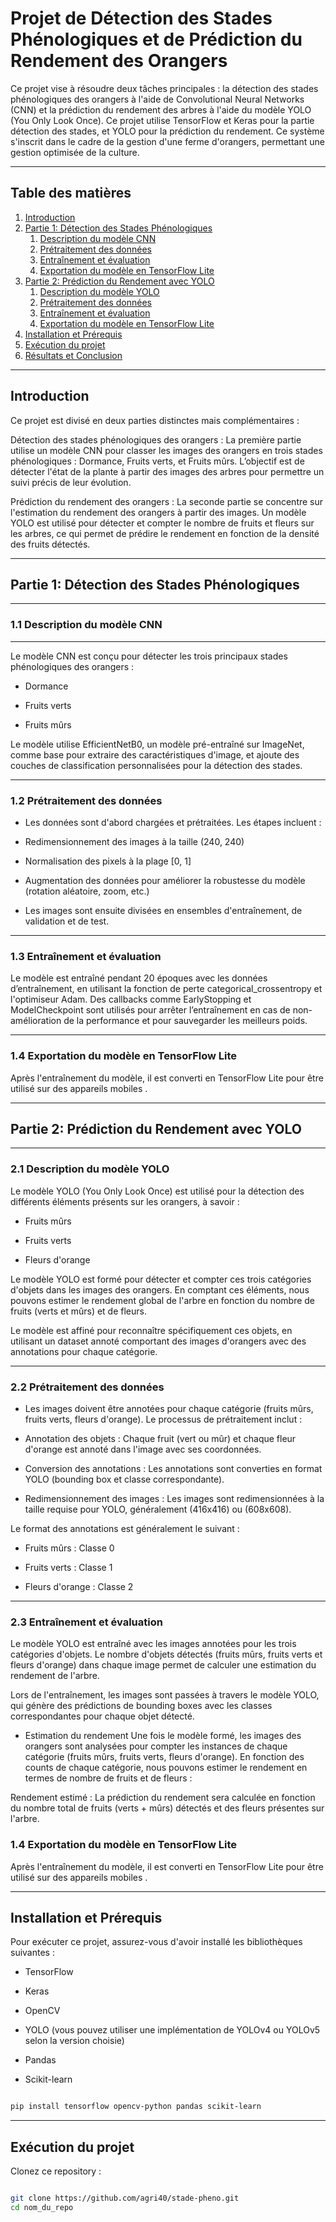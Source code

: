 # Projet de Détection des Stades Phénologiques et de Prédiction du Rendement des Orangers
 
 Ce projet vise à résoudre deux tâches principales : la détection des stades phénologiques des orangers à l'aide de Convolutional Neural Networks (CNN) et la prédiction du rendement des arbres à l'aide du modèle YOLO (You Only Look Once). Ce projet utilise TensorFlow et Keras pour la partie détection des stades, et YOLO pour la prédiction du rendement. Ce système s'inscrit dans le cadre de la gestion d'une ferme d'orangers, permettant une gestion optimisée de la culture.

---- 

## Table des matières
1. [Introduction](#1-introduction)
2. [Partie 1: Détection des Stades Phénologiques](#partie-1-détection-des-stades-phénologiques)
   1. [Description du modèle CNN](#1.1-Description-du-modèle-CNN)
   2. [Prétraitement des données](#prétraitement-des-données)
   3. [Entraînement et évaluation](#entrainement-et-évaluation)
   4. [Exportation du modèle en TensorFlow Lite](#exportation-du-modèle-en-tensorflow-lite)
3. [Partie 2: Prédiction du Rendement avec YOLO](#3-partie-2-prédiction-du-rendement-avec-yolo)
   1. [Description du modèle YOLO](#description-du-modèle-yolo)
   2. [Prétraitement des données](#prétraitement-des-données-1)
   3. [Entraînement et évaluation](#entrainement-et-évaluation-1)
   4. [Exportation du modèle en TensorFlow Lite](#exportation-du-modèle-en-tensorflow-lite-1)
4. [Installation et Prérequis](#installation-et-prérequis)
5. [Exécution du projet](#exécution-du-projet)
6. [Résultats et Conclusion](#résultats-et-conclusion)


----


## Introduction

Ce projet est divisé en deux parties distinctes mais complémentaires :

Détection des stades phénologiques des orangers : La première partie utilise un modèle CNN pour classer les images des orangers en trois stades phénologiques : Dormance, Fruits verts, et Fruits mûrs. L’objectif est de détecter l'état de la plante à partir des images des arbres pour permettre un suivi précis de leur évolution.

Prédiction du rendement des orangers : La seconde partie se concentre sur l'estimation du rendement des orangers à partir des images. Un modèle YOLO est utilisé pour détecter et compter le nombre de fruits et fleurs sur les arbres, ce qui permet de prédire le rendement en fonction de la densité des fruits détectés.

----

## Partie 1: Détection des Stades Phénologiques

---- 

### 1.1 Description du modèle CNN

----

Le modèle CNN est conçu pour détecter les trois principaux stades phénologiques des orangers :

  - Dormance

  - Fruits verts

  - Fruits mûrs

Le modèle utilise EfficientNetB0, un modèle pré-entraîné sur ImageNet, comme base pour extraire des caractéristiques d'image, et ajoute des couches de classification personnalisées pour la détection des stades.

----

### 1.2 Prétraitement des données

- Les données sont d'abord chargées et prétraitées. Les étapes incluent :

- Redimensionnement des images à la taille (240, 240)

- Normalisation des pixels à la plage [0, 1]

- Augmentation des données pour améliorer la robustesse du modèle (rotation aléatoire, zoom, etc.)

- Les images sont ensuite divisées en ensembles d'entraînement, de validation et de test.

---- 

### 1.3 Entraînement et évaluation

Le modèle est entraîné pendant 20 époques avec les données d’entraînement, en utilisant la fonction de perte categorical_crossentropy et l'optimiseur Adam. Des callbacks comme EarlyStopping et ModelCheckpoint sont utilisés pour arrêter l’entraînement en cas de non-amélioration de la performance et pour sauvegarder les meilleurs poids.

----

### 1.4 Exportation du modèle en TensorFlow Lite
Après l'entraînement du modèle, il est converti en TensorFlow Lite pour être utilisé sur des appareils mobiles .

----

## Partie 2: Prédiction du Rendement avec YOLO

----

### 2.1 Description du modèle YOLO

Le modèle YOLO (You Only Look Once) est utilisé pour la détection des différents éléments présents sur les orangers, à savoir :

- Fruits mûrs

- Fruits verts

- Fleurs d'orange

Le modèle YOLO est formé pour détecter et compter ces trois catégories d'objets dans les images des orangers. En comptant ces éléments, nous pouvons estimer le rendement global de l'arbre en fonction du nombre de fruits (verts et mûrs) et de fleurs.

Le modèle est affiné pour reconnaître spécifiquement ces objets, en utilisant un dataset annoté comportant des images d'orangers avec des annotations pour chaque catégorie.

----

### 2.2 Prétraitement des données

- Les images doivent être annotées pour chaque catégorie (fruits mûrs, fruits verts, fleurs d'orange). Le processus de prétraitement inclut :

- Annotation des objets : Chaque fruit (vert ou mûr) et chaque fleur d'orange est annoté dans l'image avec ses coordonnées.

- Conversion des annotations : Les annotations sont converties en format YOLO (bounding box et classe correspondante).

- Redimensionnement des images : Les images sont redimensionnées à la taille requise pour YOLO, généralement (416x416) ou (608x608).


Le format des annotations est généralement le suivant :

- Fruits mûrs : Classe 0

- Fruits verts : Classe 1

- Fleurs d'orange : Classe 2

----

### 2.3 Entraînement et évaluation

Le modèle YOLO est entraîné avec les images annotées pour les trois catégories d'objets. Le nombre d'objets détectés (fruits mûrs, fruits verts et fleurs d'orange) dans chaque image permet de calculer une estimation du rendement de l'arbre.


Lors de l'entraînement, les images sont passées à travers le modèle YOLO, qui génère des prédictions de bounding boxes avec les classes correspondantes pour chaque objet détecté.

 - Estimation du rendement
Une fois le modèle formé, les images des orangers sont analysées pour compter les instances de chaque catégorie (fruits mûrs, fruits verts, fleurs d'orange). En fonction des counts de chaque catégorie, nous pouvons estimer le rendement en termes de nombre de fruits et de fleurs :

Rendement estimé : La prédiction du rendement sera calculée en fonction du nombre total de fruits (verts + mûrs) détectés et des fleurs présentes sur l'arbre.
### 1.4 Exportation du modèle en TensorFlow Lite
Après l'entraînement du modèle, il est converti en TensorFlow Lite pour être utilisé sur des appareils mobiles .

----

## Installation et Prérequis

Pour exécuter ce projet, assurez-vous d'avoir installé les bibliothèques suivantes :

- TensorFlow

- Keras

- OpenCV

- YOLO (vous pouvez utiliser une implémentation de YOLOv4 ou YOLOv5 selon la version choisie)

- Pandas

- Scikit-learn



``` bash

pip install tensorflow opencv-python pandas scikit-learn

```

----

## Exécution du projet

Clonez ce repository :

``` bash

git clone https://github.com/agri40/stade-pheno.git
cd nom_du_repo

```



